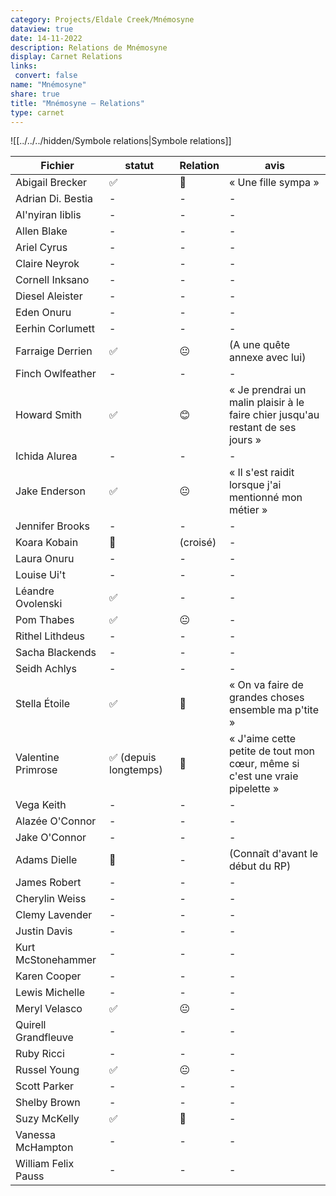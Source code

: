 ```yaml
---
category: Projects/Eldale Creek/Mnémosyne
dataview: true
date: 14-11-2022
description: Relations de Mnémosyne
display: Carnet Relations
links:
 convert: false
name: "Mnémosyne"
share: true
title: "Mnémosyne — Relations"
type: carnet
---
```


![[../../../hidden/Symbole relations|Symbole relations]]

| Fichier                                                                           | statut               | Relation | avis                                                                            |
| --------------------------------------------------------------------------------- | -------------------- | -------- | ------------------------------------------------------------------------------- |
| Abigail Brecker          | ✅                    | 🙂       | « Une fille sympa »                                                             |
| Adrian Di. Bestia      | \-                   | \-       | \-                                                                              |
| Al'nyiran Iiblis        | \-                   | \-       | \-                                                                              |
| Allen Blake                  | \-                   | \-       | \-                                                                              |
| Ariel Cyrus                  | \-                   | \-       | \-                                                                              |
| Claire Neyrok              | \-                   | \-       | \-                                                                              |
| Cornell Inksano          | \-                   | \-       | \-                                                                              |
| Diesel Aleister          | \-                   | \-       | \-                                                                              |
| Eden Onuru                    | \-                   | \-       | \-                                                                              |
| Eerhin Corlumett        | \-                   | \-       | \-                                                                              |
| Farraige Derrien        | ✅                    | 😐       | (A une quête annexe avec lui)                                                   |
| Finch Owlfeather        | \-                   | \-       | \-                                                                              |
| Howard Smith                | ✅                    | 😊       | « Je prendrai un malin plaisir à le faire chier jusqu'au restant de ses jours » |
| Ichida Alurea              | \-                   | \-       | \-                                                                              |
| Jake Enderson              | ✅                    | 😐       | « Il s'est raidit lorsque j'ai mentionné mon métier »                           |
| Jennifer Brooks          | \-                   | \-       | \-                                                                              |
| Koara Kobain                | 👀                   | (croisé) | \-                                                                              |
| Laura Onuru                  | \-                   | \-       | \-                                                                              |
| Louise Ui't                  | \-                   | \-       | \-                                                                              |
| Léandre Ovolenski      | ✅                    | \-       | \-                                                                              |
| Pom Thabes                    | ✅                    | 😐       | \-                                                                              |
| Rithel Lithdeus          | \-                   | \-       | \-                                                                              |
| Sacha Blackends          | \-                   | \-       | \-                                                                              |
| Seidh Achlys                | \-                   | \-       | \-                                                                              |
| Stella Étoile              | ✅                    | 🤩       | « On va faire de grandes choses ensemble ma p'tite »                            |
| Valentine Primrose    | ✅ (depuis longtemps) | 🥰       | « J'aime cette petite de tout mon cœur, même si c'est une vraie pipelette »     |
| Vega Keith                    | \-                   | \-       | \-                                                                              |
| Alazée O'Connor   | \-                   | \-       | \-                                                                              |
| Jake O'Connor       | \-                   | \-       | \-                                                                              |
| Adams Dielle               | 💭                   | \-       | (Connaît d'avant le début du RP)                                                |
| James Robert               | \-                   | \-       | \-                                                                              |
| Cherylin Weiss           | \-                   | \-       | \-                                                                              |
| Clemy Lavender           | \-                   | \-       | \-                                                                              |
| Justin Davis               | \-                   | \-       | \-                                                                              |
| Kurt McStonehammer   | \-                   | \-       | \-                                                                              |
| Karen Cooper               | \-                   | \-       | \-                                                                              |
| Lewis Michelle           | \-                   | \-       | \-                                                                              |
| Meryl Velasco             | ✅                    | 😐       | \-                                                                              |
| Quirell Grandfleuve | \-                   | \-       | \-                                                                              |
| Ruby Ricci                   | \-                   | \-       | \-                                                                              |
| Russel Young               | ✅                    | 😐       | \-                                                                              |
| Scott Parker               | \-                   | \-       | \-                                                                              |
| Shelby Brown               | \-                   | \-       | \-                                                                              |
| Suzy McKelly               | ✅                    | 🥰       | \-                                                                              |
| Vanessa McHampton     | \-                   | \-       | \-                                                                              |
| William Felix Pauss | \-                   | \-       | \-                                                                              |

